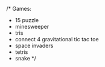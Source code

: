 /* Games:
* 15 puzzle
* minesweeper
* tris
* connect 4 gravitational tic tac toe
* space invaders
* tetris
* snake
*/
